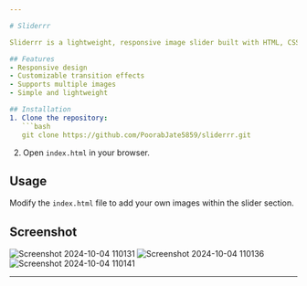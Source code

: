 ```yaml
---

# Sliderrr

Sliderrr is a lightweight, responsive image slider built with HTML, CSS, and JavaScript. It provides smooth transitions and can be easily customized for various use cases such as web portfolios, galleries, or product showcases.

## Features
- Responsive design
- Customizable transition effects
- Supports multiple images
- Simple and lightweight

## Installation
1. Clone the repository:
   ```bash
   git clone https://github.com/PoorabJate5859/sliderrr.git
   ```
2. Open `index.html` in your browser.

## Usage
Modify the `index.html` file to add your own images within the slider section.

## Screenshot
![Screenshot 2024-10-04 110131](https://github.com/user-attachments/assets/2ef965cb-8622-45ed-ba1c-8843127a4f6e)
![Screenshot 2024-10-04 110136](https://github.com/user-attachments/assets/81afbe61-4dcd-4787-945d-37fd66ee2086)
![Screenshot 2024-10-04 110141](https://github.com/user-attachments/assets/73689c77-e068-46fc-a9f1-f8fcb40c30b4)

---
```

